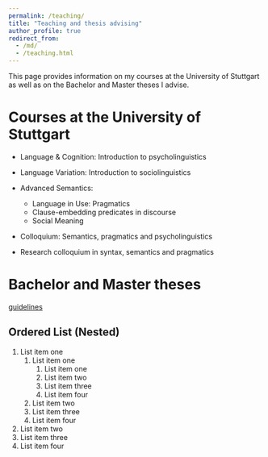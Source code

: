 ```yaml
---
permalink: /teaching/
title: "Teaching and thesis advising"
author_profile: true
redirect_from: 
  - /md/
  - /teaching.html
---
```


This page provides information on my courses at the University of Stuttgart as well as on the Bachelor and Master theses I advise. 

# Courses at the University of Stuttgart

* Language & Cognition: Introduction to psycholinguistics

* Language Variation: Introduction to sociolinguistics

* Advanced Semantics:
	* Language in Use: Pragmatics
	* Clause-embedding predicates in discourse
	* Social Meaning

* Colloquium: Semantics, pragmatics and psycholinguistics

* Research colloquium in syntax, semantics and pragmatics

# Bachelor and Master theses

[guidelines](https://github.com/judith-tonhauser/teaching-materials/blob/master/6_paper-and-thesis-guidelines.pdf)


## Ordered List (Nested)

  1. List item one 
      1. List item one 
          1. List item one
          2. List item two
          3. List item three
          4. List item four
      2. List item two
      3. List item three
      4. List item four
  2. List item two
  3. List item three
  4. List item four

